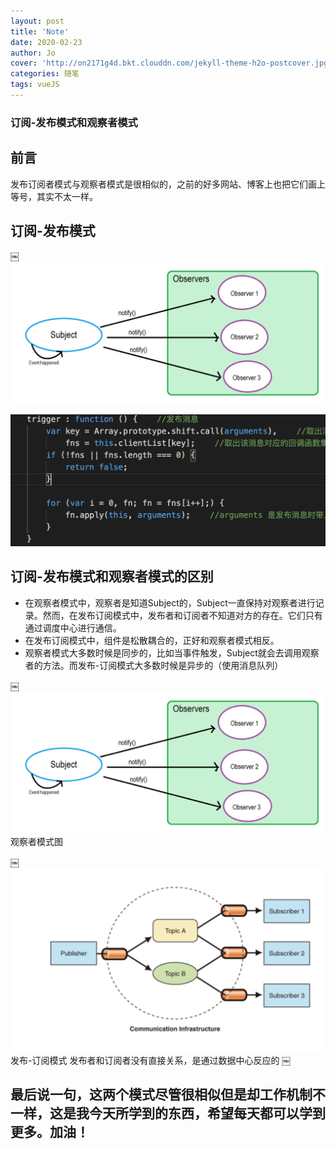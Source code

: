 ```yaml
---
layout: post
title: 'Note'
date: 2020-02-23
author: Jo
cover: 'http://on2171g4d.bkt.clouddn.com/jekyll-theme-h2o-postcover.jpg'
categories: 随笔
tags: vueJS
---
```


### 订阅-发布模式和观察者模式

## 前言
发布订阅者模式与观察者模式是很相似的，之前的好多网站、博客上也把它们画上等号，其实不太一样。


## 订阅-发布模式
￼![observer](https://github.com/678wyz678/678wyz678.github.io/blob/master/assets/img/2020-02-27/observer.jpg)


![subscribe_code2](assets/img/2020-02-27/subscribe_code2.jpg)



## 订阅-发布模式和观察者模式的区别
* 在观察者模式中，观察者是知道Subject的，Subject一直保持对观察者进行记录。然而，在发布订阅模式中，发布者和订阅者不知道对方的存在。它们只有通过调度中心进行通信。
* 在发布订阅模式中，组件是松散耦合的，正好和观察者模式相反。
* 观察者模式大多数时候是同步的，比如当事件触发，Subject就会去调用观察者的方法。而发布-订阅模式大多数时候是异步的（使用消息队列）


￼![observer_image](assets/img/2020-02-27/observer.jpg)
观察者模式图

￼![publish_subscribe](./assets/img/2020-02-27/publish_subscribe.jpg "publish_subscribe")
发布-订阅模式
发布者和订阅者没有直接关系，是通过数据中心反应的
￼
## 最后说一句，这两个模式尽管很相似但是却工作机制不一样，这是我今天所学到的东西，希望每天都可以学到更多。加油！